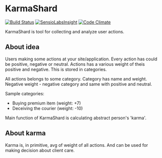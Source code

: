 # KarmaShard

[![Build Status](https://travis-ci.org/sansaralab/KarmaShard.svg?branch=master)](https://travis-ci.org/sansaralab/KarmaShard)
[![SensioLabsInsight](https://insight.sensiolabs.com/projects/fe7ba5b1-d032-4110-8509-10d4c66808af/mini.png)](https://insight.sensiolabs.com/projects/fe7ba5b1-d032-4110-8509-10d4c66808af)
[![Code Climate](https://codeclimate.com/github/sansaralab/KarmaShard/badges/gpa.svg)](https://codeclimate.com/github/sansaralab/KarmaShard)


KarmaShard is tool for collecting and analyze user actions.

## About idea

Users making some actions at your site/application. Every action has could be positive, negative or neutral. Actions has a various weight of theis positive and negative. This is stored in categories.

All actions belongs to some category. Category has name and weight. Negative weight - negative category and same with positive and neutral.

Sample categories:

* Buying premium item (weight: +7)
* Deceiving the courier (weight: -10)

Main function of KarmaShard is calculating abstract person's 'karma'.

## About karma

Karma is, in primitive, avg of weight of all actions. And can be used for making decision about client care.

